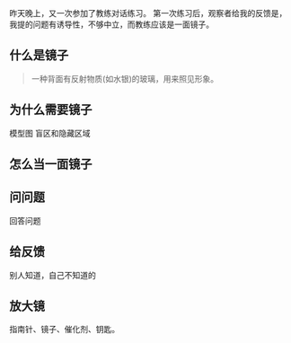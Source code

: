 昨天晚上，又一次参加了教练对话练习。
第一次练习后，观察者给我的反馈是，我提的问题有诱导性，不够中立，而教练应该是一面镜子。

## 什么是镜子
>一种背面有反射物质(如水银)的玻璃，用来照见形象。

## 为什么需要镜子
模型图
盲区和隐藏区域

## 怎么当一面镜子
## 问问题
回答问题
## 给反馈
别人知道，自己不知道的
## 放大镜


指南针、镜子、催化剂、钥匙。